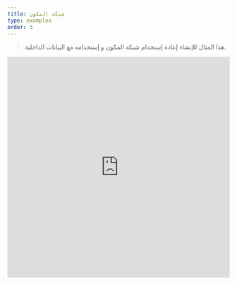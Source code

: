 ```yaml
---
title: شبكة المكون
type: examples
order: 3
---
```


> هذا المثال للإنشاء إعادة إستخدام شبكة المكون و إستخدامه مع البيانات الداخلية.

<iframe width="100%" height="500" src="https://jsfiddle.net/Tertia/vbyon64p/6/embedded/result,html,js,css" allowfullscreen="allowfullscreen" frameborder="0"></iframe>
